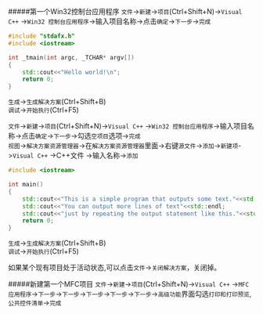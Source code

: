 #####第一个Win32控制台应用程序
`文件`->`新建`->`项目`(Ctrl+Shift+N)->`Visual C++` ->`Win32 控制台应用程序`->输入项目名称->点击`确定`->`下一步`->`完成`
```cpp
#include "stdafx.h"
#include <iostream>

int _tmain(int argc, _TCHAR* argv[])
{
	std::cout<<"Hello world!\n";
	return 0;
}
```
`生成`->`生成解决方案`(Ctrl+Shift+B)     
`调试`->`开始执行`(Ctrl+F5)    

`文件`->`新建`->`项目`(Ctrl+Shift+N)->`Visual C++` ->`Win32 控制台应用程序`->输入项目名称->点击`确定`->`下一步`->勾选`空项目`选项->`完成`     
`视图`->`解决方案资源管理器`->在`解决方案资源管理器`里面->右键`源文件`->`添加`->`新建项`->`Visual C++` ->C++文件 ->输入名称->`添加` 
```cpp
#include <iostream>

int main()
{
	std::cout<<"This is a simple program that outputs some text."<<std::endl;
	std::cout<<"You can output more lines of text"<<std::endl;
	std::cout<<"just by repeating the output statement like this."<<std::endl;
	return 0;
}
```
`生成`->`生成解决方案`(Ctrl+Shift+B)     
`调试`->`开始执行`(Ctrl+F5)    
  
如果某个现有项目处于活动状态,可以点击`文件`->`关闭解决方案`，关闭掉。

#####新建第一个MFC项目
`文件`->`新建`->`项目`(Ctrl+Shift+N)->`Visual C++` ->`MFC 应用程序`->`下一步`->`下一步`->`下一步`->`下一步`->`下一步`->`高级功能`界面勾选`打印和打印预览`,`公共控件清单`->`完成`
